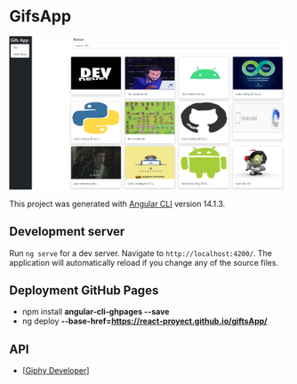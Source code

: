 # GifsApp
![Giphy Developer](./docs/gifsApp.png)

This project was generated with [Angular CLI](https://github.com/angular/angular-cli) version 14.1.3.

## Development server

Run `ng serve` for a dev server. Navigate to `http://localhost:4200/`. The application will automatically reload if you change any of the source files.

## Deployment GitHub Pages
- npm install **angular-cli-ghpages --save**
- ng deploy **--base-href=https://react-proyect.github.io/giftsApp/**

## API 
- [[Giphy Developer](https://developers.giphy.com/)]
